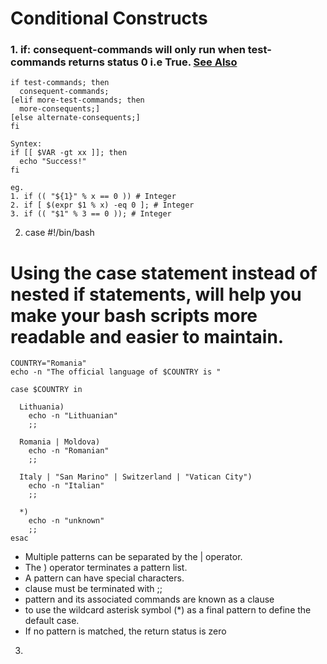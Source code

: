 # Conditional Constructs

### 1. if: **consequent-commands** will only run when **test-commands** returns status **0** i.e **True**. [See Also](https://github.com/cyberqurious/Hash4Bash/blob/main/Theory/BasicInsight000.md#5-and-and-or-short-circuits-short-form-of-if-then-else)
  
```
if test-commands; then
  consequent-commands;
[elif more-test-commands; then
  more-consequents;]
[else alternate-consequents;]
fi
```

```
Syntex:
if [[ $VAR -gt xx ]]; then
  echo "Success!"
fi
```

```
eg. 
1. if (( "${1}" % x == 0 )) # Integer
2. if [ $(expr $1 % x) -eq 0 ]; # Integer
3. if (( "$1" % 3 == 0 )); # Integer

```

2. case
#!/bin/bash
# Using the case statement instead of nested if statements, will help you make your bash scripts more readable and easier to maintain.

```
COUNTRY="Romania"
echo -n "The official language of $COUNTRY is "

case $COUNTRY in

  Lithuania)
    echo -n "Lithuanian"
    ;;

  Romania | Moldova)
    echo -n "Romanian"
    ;;

  Italy | "San Marino" | Switzerland | "Vatican City")
    echo -n "Italian"
    ;;

  *)
    echo -n "unknown"
    ;;
esac
```

- Multiple patterns can be separated by the | operator. 
- The ) operator terminates a pattern list.
- A pattern can have special characters.
- clause must be terminated with ;;
- pattern and its associated commands are known as a clause
- to use the wildcard asterisk symbol (*) as a final pattern to define the default case.
- If no pattern is matched, the return status is zero


3.


